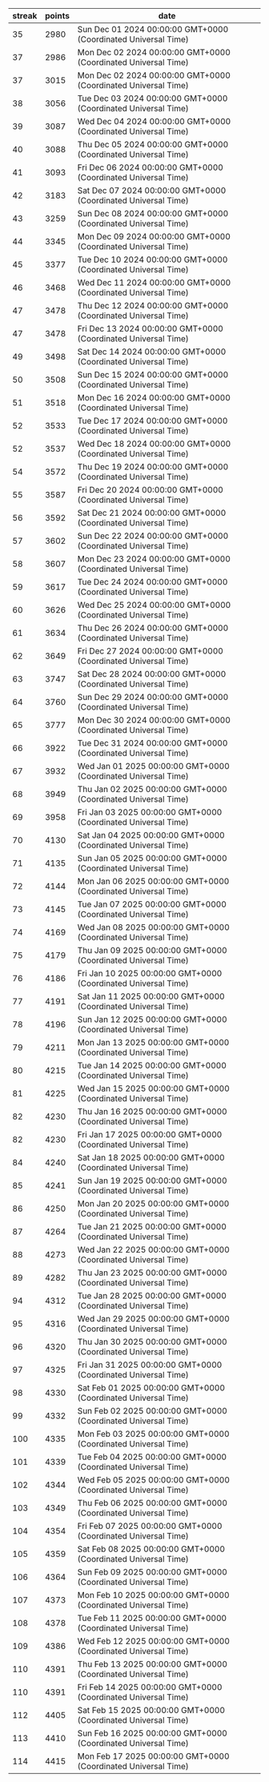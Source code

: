 streak | points | date
--- | --- | ---
35 | 2980 | Sun Dec 01 2024 00:00:00 GMT+0000 (Coordinated Universal Time)
37 | 2986 | Mon Dec 02 2024 00:00:00 GMT+0000 (Coordinated Universal Time)
37 | 3015 | Mon Dec 02 2024 00:00:00 GMT+0000 (Coordinated Universal Time)
38 | 3056 | Tue Dec 03 2024 00:00:00 GMT+0000 (Coordinated Universal Time)
39 | 3087 | Wed Dec 04 2024 00:00:00 GMT+0000 (Coordinated Universal Time)
40 | 3088 | Thu Dec 05 2024 00:00:00 GMT+0000 (Coordinated Universal Time)
41 | 3093 | Fri Dec 06 2024 00:00:00 GMT+0000 (Coordinated Universal Time)
42 | 3183 | Sat Dec 07 2024 00:00:00 GMT+0000 (Coordinated Universal Time)
43 | 3259 | Sun Dec 08 2024 00:00:00 GMT+0000 (Coordinated Universal Time)
44 | 3345 | Mon Dec 09 2024 00:00:00 GMT+0000 (Coordinated Universal Time)
45 | 3377 | Tue Dec 10 2024 00:00:00 GMT+0000 (Coordinated Universal Time)
46 | 3468 | Wed Dec 11 2024 00:00:00 GMT+0000 (Coordinated Universal Time)
47 | 3478 | Thu Dec 12 2024 00:00:00 GMT+0000 (Coordinated Universal Time)
47 | 3478 | Fri Dec 13 2024 00:00:00 GMT+0000 (Coordinated Universal Time)
49 | 3498 | Sat Dec 14 2024 00:00:00 GMT+0000 (Coordinated Universal Time)
50 | 3508 | Sun Dec 15 2024 00:00:00 GMT+0000 (Coordinated Universal Time)
51 | 3518 | Mon Dec 16 2024 00:00:00 GMT+0000 (Coordinated Universal Time)
52 | 3533 | Tue Dec 17 2024 00:00:00 GMT+0000 (Coordinated Universal Time)
52 | 3537 | Wed Dec 18 2024 00:00:00 GMT+0000 (Coordinated Universal Time)
54 | 3572 | Thu Dec 19 2024 00:00:00 GMT+0000 (Coordinated Universal Time)
55 | 3587 | Fri Dec 20 2024 00:00:00 GMT+0000 (Coordinated Universal Time)
56 | 3592 | Sat Dec 21 2024 00:00:00 GMT+0000 (Coordinated Universal Time)
57 | 3602 | Sun Dec 22 2024 00:00:00 GMT+0000 (Coordinated Universal Time)
58 | 3607 | Mon Dec 23 2024 00:00:00 GMT+0000 (Coordinated Universal Time)
59 | 3617 | Tue Dec 24 2024 00:00:00 GMT+0000 (Coordinated Universal Time)
60 | 3626 | Wed Dec 25 2024 00:00:00 GMT+0000 (Coordinated Universal Time)
61 | 3634 | Thu Dec 26 2024 00:00:00 GMT+0000 (Coordinated Universal Time)
62 | 3649 | Fri Dec 27 2024 00:00:00 GMT+0000 (Coordinated Universal Time)
63 | 3747 | Sat Dec 28 2024 00:00:00 GMT+0000 (Coordinated Universal Time)
64 | 3760 | Sun Dec 29 2024 00:00:00 GMT+0000 (Coordinated Universal Time)
65 | 3777 | Mon Dec 30 2024 00:00:00 GMT+0000 (Coordinated Universal Time)
66 | 3922 | Tue Dec 31 2024 00:00:00 GMT+0000 (Coordinated Universal Time)
67 | 3932 | Wed Jan 01 2025 00:00:00 GMT+0000 (Coordinated Universal Time)
68 | 3949 | Thu Jan 02 2025 00:00:00 GMT+0000 (Coordinated Universal Time)
69 | 3958 | Fri Jan 03 2025 00:00:00 GMT+0000 (Coordinated Universal Time)
70 | 4130 | Sat Jan 04 2025 00:00:00 GMT+0000 (Coordinated Universal Time)
71 | 4135 | Sun Jan 05 2025 00:00:00 GMT+0000 (Coordinated Universal Time)
72 | 4144 | Mon Jan 06 2025 00:00:00 GMT+0000 (Coordinated Universal Time)
73 | 4145 | Tue Jan 07 2025 00:00:00 GMT+0000 (Coordinated Universal Time)
74 | 4169 | Wed Jan 08 2025 00:00:00 GMT+0000 (Coordinated Universal Time)
75 | 4179 | Thu Jan 09 2025 00:00:00 GMT+0000 (Coordinated Universal Time)
76 | 4186 | Fri Jan 10 2025 00:00:00 GMT+0000 (Coordinated Universal Time)
77 | 4191 | Sat Jan 11 2025 00:00:00 GMT+0000 (Coordinated Universal Time)
78 | 4196 | Sun Jan 12 2025 00:00:00 GMT+0000 (Coordinated Universal Time)
79 | 4211 | Mon Jan 13 2025 00:00:00 GMT+0000 (Coordinated Universal Time)
80 | 4215 | Tue Jan 14 2025 00:00:00 GMT+0000 (Coordinated Universal Time)
81 | 4225 | Wed Jan 15 2025 00:00:00 GMT+0000 (Coordinated Universal Time)
82 | 4230 | Thu Jan 16 2025 00:00:00 GMT+0000 (Coordinated Universal Time)
82 | 4230 | Fri Jan 17 2025 00:00:00 GMT+0000 (Coordinated Universal Time)
84 | 4240 | Sat Jan 18 2025 00:00:00 GMT+0000 (Coordinated Universal Time)
85 | 4241 | Sun Jan 19 2025 00:00:00 GMT+0000 (Coordinated Universal Time)
86 | 4250 | Mon Jan 20 2025 00:00:00 GMT+0000 (Coordinated Universal Time)
87 | 4264 | Tue Jan 21 2025 00:00:00 GMT+0000 (Coordinated Universal Time)
88 | 4273 | Wed Jan 22 2025 00:00:00 GMT+0000 (Coordinated Universal Time)
89 | 4282 | Thu Jan 23 2025 00:00:00 GMT+0000 (Coordinated Universal Time)
94 | 4312 | Tue Jan 28 2025 00:00:00 GMT+0000 (Coordinated Universal Time)
95 | 4316 | Wed Jan 29 2025 00:00:00 GMT+0000 (Coordinated Universal Time)
96 | 4320 | Thu Jan 30 2025 00:00:00 GMT+0000 (Coordinated Universal Time)
97 | 4325 | Fri Jan 31 2025 00:00:00 GMT+0000 (Coordinated Universal Time)
98 | 4330 | Sat Feb 01 2025 00:00:00 GMT+0000 (Coordinated Universal Time)
99 | 4332 | Sun Feb 02 2025 00:00:00 GMT+0000 (Coordinated Universal Time)
100 | 4335 | Mon Feb 03 2025 00:00:00 GMT+0000 (Coordinated Universal Time)
101 | 4339 | Tue Feb 04 2025 00:00:00 GMT+0000 (Coordinated Universal Time)
102 | 4344 | Wed Feb 05 2025 00:00:00 GMT+0000 (Coordinated Universal Time)
103 | 4349 | Thu Feb 06 2025 00:00:00 GMT+0000 (Coordinated Universal Time)
104 | 4354 | Fri Feb 07 2025 00:00:00 GMT+0000 (Coordinated Universal Time)
105 | 4359 | Sat Feb 08 2025 00:00:00 GMT+0000 (Coordinated Universal Time)
106 | 4364 | Sun Feb 09 2025 00:00:00 GMT+0000 (Coordinated Universal Time)
107 | 4373 | Mon Feb 10 2025 00:00:00 GMT+0000 (Coordinated Universal Time)
108 | 4378 | Tue Feb 11 2025 00:00:00 GMT+0000 (Coordinated Universal Time)
109 | 4386 | Wed Feb 12 2025 00:00:00 GMT+0000 (Coordinated Universal Time)
110 | 4391 | Thu Feb 13 2025 00:00:00 GMT+0000 (Coordinated Universal Time)
110 | 4391 | Fri Feb 14 2025 00:00:00 GMT+0000 (Coordinated Universal Time)
112 | 4405 | Sat Feb 15 2025 00:00:00 GMT+0000 (Coordinated Universal Time)
113 | 4410 | Sun Feb 16 2025 00:00:00 GMT+0000 (Coordinated Universal Time)
114 | 4415 | Mon Feb 17 2025 00:00:00 GMT+0000 (Coordinated Universal Time)
